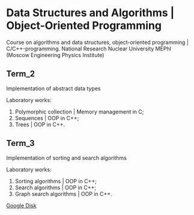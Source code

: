 # Data Structures and Algorithms | Object-Oriented Programming

Course on algorithms and data structures, object-oriented programming | C/C++-programming.
National Research Nuclear University MEPhI (Moscow Engineering Physics Institute)

## Term_2

Implementation of abstract data types

Laboratory works:
1. Polymorphic collection | Memory management in C;
2. Sequences | OOP in C++;
3. Trees | OOP in C++.


## Term_3

Implementation of sorting and search algorithms

Laboratory works:
1. Sorting algorithms | OOP in C++;
2. Search algorithms | OOP in C++;
3. Graph search algorithms | OOP in C++.




[Google Disk](https://drive.google.com/drive/folders/1nDOVFp-jDMDW09MOXF3RCCHLDH48g5Sw?usp=sharing)